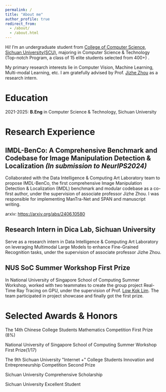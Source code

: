 ```yaml
---
permalink: /
title: "About me"
author_profile: true
redirect_from: 
  - /about/
  - /about.html
---
```


Hi! I’m an undergraduate student from [College of Computer Science](https://cs.scu.edu.cn/), [Sichuan University(SCU)](https://www.scu.edu.cn/), majoring in Computer Science & Technology (Top-notch Program, a class of 15 elite students selected from 400+) .

My primary research interests lie in Computer Vision, Machine Learning, Multi-modal Learning, etc. I am gratefully advised by Prof. [Jizhe Zhou](https://knightzjz.github.io/) as a research intern.

# Education

2021-2025: __B.Eng__ in Computer Science & Technology, Sichuan University

# Research Experience
## IMDL-BenCo: A Comprehensive Benchmark and Codebase for Image Manipulation Detection & Localization *(In submission to NeurIPS2024)*

Collaborated with the Data Intelligence & Computing Art Laboratory team to propose IMDL-BenCo, the first comprehensive Image Manipulation Detection & Localization (IMDL) benchmark and modular codebase as a co-first author, under the supervision of associate professor Jizhe Zhou. I was responsible for implementing ManTra-Net and SPAN and manuscript writing. 

arxiv: https://arxiv.org/abs/2406.10580


## Research Intern in Dica Lab, Sichuan University

Serve as a research intern in Data Intelligence & Computing Art Laboratory on leveraging Multimodal Large Models to enhance Fine-Grained Recognition tasks, under the supervision of associate professor Jizhe Zhou.

## NUS SoC Summer Workshop First Prize


In National University of Singapore School of Computing Summer Workshop, worked with two teammates to create the group project Real-Time Ray Tracing on GPU, under the supervision of Prof. [Low Kok Lim](https://www.comp.nus.edu.sg/~lowkl/). The team participated in project showcase and finally got the first prize.

# Selected Awards & Honors

The 14th Chinese College Students Mathematics Competition First Prize (8%)

National University of Singapore School of Computing Summer Workshop First Prize(1/17)

The 9th Sichuan University "Internet +" College Students Innovation and Entrepreneurship Competition Second Prize

Sichuan University Comprehensive Scholarship

Sichuan University Excellent Student



